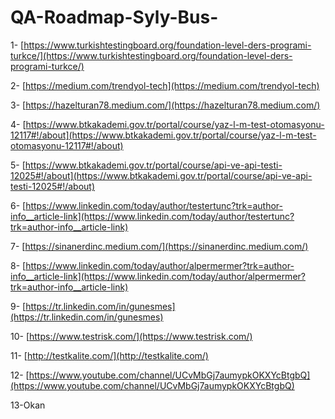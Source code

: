 # QA-Roadmap-Syly-Bus-


1- [https://www.turkishtestingboard.org/foundation-level-ders-programi-turkce/](https://www.turkishtestingboard.org/foundation-level-ders-programi-turkce/)

2- [https://medium.com/trendyol-tech](https://medium.com/trendyol-tech)

3- [https://hazelturan78.medium.com/](https://hazelturan78.medium.com/) 

4- [https://www.btkakademi.gov.tr/portal/course/yaz-l-m-test-otomasyonu-12117#!/about](https://www.btkakademi.gov.tr/portal/course/yaz-l-m-test-otomasyonu-12117#!/about) 

5- [https://www.btkakademi.gov.tr/portal/course/api-ve-api-testi-12025#!/about](https://www.btkakademi.gov.tr/portal/course/api-ve-api-testi-12025#!/about) 

6- [https://www.linkedin.com/today/author/testertunc?trk=author-info__article-link](https://www.linkedin.com/today/author/testertunc?trk=author-info__article-link) 

7- [https://sinanerdinc.medium.com/](https://sinanerdinc.medium.com/) 

8- [https://www.linkedin.com/today/author/alpermermer?trk=author-info__article-link](https://www.linkedin.com/today/author/alpermermer?trk=author-info__article-link) 

9- [https://tr.linkedin.com/in/gunesmes](https://tr.linkedin.com/in/gunesmes) 

10- [https://www.testrisk.com/](https://www.testrisk.com/) 

11- [http://testkalite.com/](http://testkalite.com/)

12- [https://www.youtube.com/channel/UCvMbGj7aumypkOKXYcBtgbQ](https://www.youtube.com/channel/UCvMbGj7aumypkOKXYcBtgbQ)

13-Okan 
